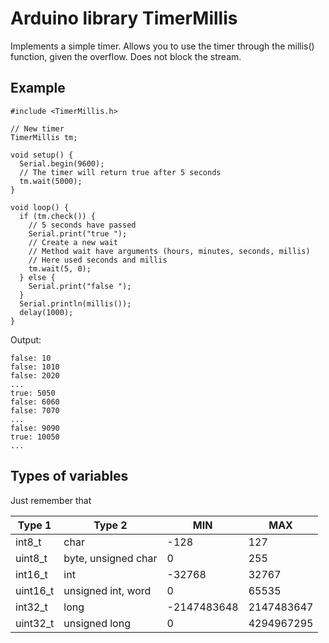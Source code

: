 # Arduino library TimerMillis

Implements a simple timer. Allows you to use the timer through the millis() function, given the overflow. Does not block the stream.

## Example

    #include <TimerMillis.h>

    // New timer
    TimerMillis tm;
    
    void setup() {
      Serial.begin(9600);
      // The timer will return true after 5 seconds
      tm.wait(5000);
    }
    
    void loop() {
      if (tm.check()) {
        // 5 seconds have passed
        Serial.print("true ");
        // Create a new wait
        // Method wait have arguments (hours, minutes, seconds, millis)
        // Here used seconds and millis
        tm.wait(5, 0);
      } else {
        Serial.print("false ");
      }
      Serial.println(millis());
      delay(1000);
    }

Output:

    false: 10
    false: 1010
    false: 2020
    ...
    true: 5050
    false: 6060
    false: 7070
    ...
    false: 9090
    true: 10050
    ...


## Types of variables

Just remember that

| Type 1   | Type 2              | MIN         | MAX        |
|----------|---------------------|-------------|------------|
| int8_t   | char                | -128        | 127        |
| uint8_t  | byte, unsigned char | 0           | 255        |
| int16_t  | int                 | -32768      | 32767      |
| uint16_t | unsigned int, word  | 0           | 65535      |
| int32_t  | long                | -2147483648 | 2147483647 |
| uint32_t | unsigned long       | 0           | 4294967295 |
